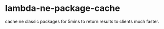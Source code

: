 # lambda-ne-package-cache
cache ne classic packages for 5mins to return results to clients much faster.
